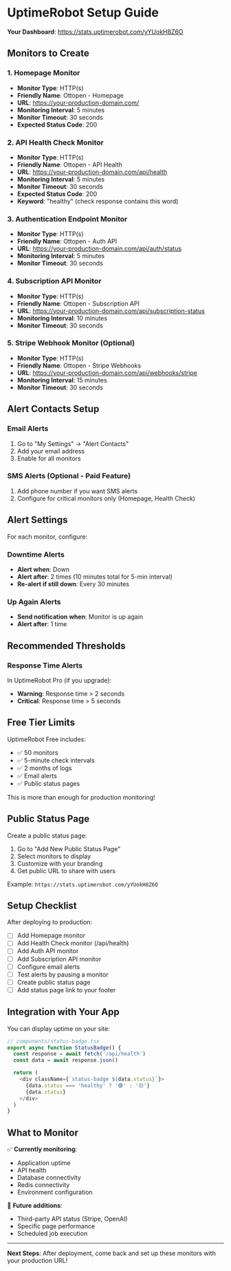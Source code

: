 # UptimeRobot Setup Guide

**Your Dashboard**: https://stats.uptimerobot.com/yYUokH8Z6O

## Monitors to Create

### 1. Homepage Monitor

- **Monitor Type**: HTTP(s)
- **Friendly Name**: Ottopen - Homepage
- **URL**: https://your-production-domain.com/
- **Monitoring Interval**: 5 minutes
- **Monitor Timeout**: 30 seconds
- **Expected Status Code**: 200

### 2. API Health Check Monitor

- **Monitor Type**: HTTP(s)
- **Friendly Name**: Ottopen - API Health
- **URL**: https://your-production-domain.com/api/health
- **Monitoring Interval**: 5 minutes
- **Monitor Timeout**: 30 seconds
- **Expected Status Code**: 200
- **Keyword**: "healthy" (check response contains this word)

### 3. Authentication Endpoint Monitor

- **Monitor Type**: HTTP(s)
- **Friendly Name**: Ottopen - Auth API
- **URL**: https://your-production-domain.com/api/auth/status
- **Monitoring Interval**: 5 minutes
- **Monitor Timeout**: 30 seconds

### 4. Subscription API Monitor

- **Monitor Type**: HTTP(s)
- **Friendly Name**: Ottopen - Subscription API
- **URL**: https://your-production-domain.com/api/subscription-status
- **Monitoring Interval**: 10 minutes
- **Monitor Timeout**: 30 seconds

### 5. Stripe Webhook Monitor (Optional)

- **Monitor Type**: HTTP(s)
- **Friendly Name**: Ottopen - Stripe Webhooks
- **URL**: https://your-production-domain.com/api/webhooks/stripe
- **Monitoring Interval**: 15 minutes
- **Monitor Timeout**: 30 seconds

## Alert Contacts Setup

### Email Alerts

1. Go to "My Settings" → "Alert Contacts"
2. Add your email address
3. Enable for all monitors

### SMS Alerts (Optional - Paid Feature)

1. Add phone number if you want SMS alerts
2. Configure for critical monitors only (Homepage, Health Check)

## Alert Settings

For each monitor, configure:

### Downtime Alerts

- **Alert when**: Down
- **Alert after**: 2 times (10 minutes total for 5-min interval)
- **Re-alert if still down**: Every 30 minutes

### Up Again Alerts

- **Send notification when**: Monitor is up again
- **Alert after**: 1 time

## Recommended Thresholds

### Response Time Alerts

In UptimeRobot Pro (if you upgrade):

- **Warning**: Response time > 2 seconds
- **Critical**: Response time > 5 seconds

## Free Tier Limits

UptimeRobot Free includes:

- ✅ 50 monitors
- ✅ 5-minute check intervals
- ✅ 2 months of logs
- ✅ Email alerts
- ✅ Public status pages

This is more than enough for production monitoring!

## Public Status Page

Create a public status page:

1. Go to "Add New Public Status Page"
2. Select monitors to display
3. Customize with your branding
4. Get public URL to share with users

Example: `https://stats.uptimerobot.com/yYUokH8Z6O`

## Setup Checklist

After deploying to production:

- [ ] Add Homepage monitor
- [ ] Add Health Check monitor (/api/health)
- [ ] Add Auth API monitor
- [ ] Add Subscription API monitor
- [ ] Configure email alerts
- [ ] Test alerts by pausing a monitor
- [ ] Create public status page
- [ ] Add status page link to your footer

## Integration with Your App

You can display uptime on your site:

```typescript
// components/status-badge.tsx
export async function StatusBadge() {
  const response = await fetch('/api/health')
  const data = await response.json()

  return (
    <div className={`status-badge ${data.status}`}>
      {data.status === 'healthy' ? '🟢' : '🟡'}
      {data.status}
    </div>
  )
}
```

## What to Monitor

✅ **Currently monitoring**:

- Application uptime
- API health
- Database connectivity
- Redis connectivity
- Environment configuration

🔄 **Future additions**:

- Third-party API status (Stripe, OpenAI)
- Specific page performance
- Scheduled job execution

---

**Next Steps**: After deployment, come back and set up these monitors with your production URL!
